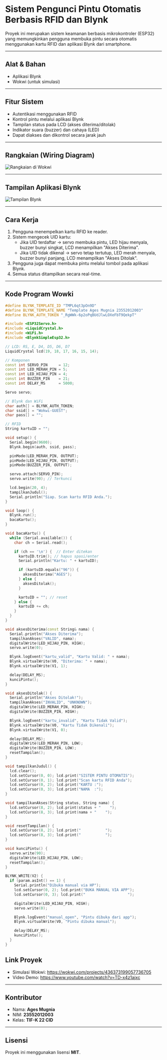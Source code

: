 # Sistem Pengunci Pintu Otomatis Berbasis RFID dan Blynk

Proyek ini merupakan sistem keamanan berbasis mikrokontroler (ESP32) yang memungkinkan pengguna membuka pintu secara otomatis menggunakan kartu RFID dan aplikasi Blynk dari smartphone.

---

## Alat & Bahan
- Aplikasi Blynk
- Wokwi (untuk simulasi)

---

## Fitur Sistem

- Autentikasi menggunakan RFID
- Kontrol pintu melalui aplikasi Blynk
- Tampilan status pada LCD (akses diterima/ditolak)
- Indikator suara (buzzer) dan cahaya (LED)
- Dapat diakses dan dikontrol secara jarak jauh

---

## Rangkaian (Wiring Diagram)

![Rangkaian di Wokwi](gambar/struktur_wowki.png)

---

## Tampilan Aplikasi Blynk

![Tampilan Blynk](gambar/struktur_blynk.png)

---

## Cara Kerja

1. Pengguna menempelkan kartu RFID ke reader.
2. Sistem mengecek UID kartu:
   - Jika UID terdaftar → servo membuka pintu, LED hijau menyala, buzzer bunyi singkat, LCD menampilkan "Akses Diterima".
   - Jika UID tidak dikenal → servo tetap tertutup, LED merah menyala, buzzer bunyi panjang, LCD menampilkan "Akses Ditolak".
3. Pengguna juga dapat membuka pintu melalui tombol pada aplikasi Blynk.
4. Semua status ditampilkan secara real-time.

---

## Kode Program Wowki

```cpp
#define BLYNK_TEMPLATE_ID "TMPL6qt3pOn9D"
#define BLYNK_TEMPLATE_NAME "Template Ages Mugnia 23552012003"
#define BLYNK_AUTH_TOKEN "_RgWWk-6p2oPqBUdJlwLOXeFbT9QekpT"

#include <ESP32Servo.h>
#include <LiquidCrystal.h>
#include <WiFi.h>
#include <BlynkSimpleEsp32.h>

// LCD: RS, E, D4, D5, D6, D7
LiquidCrystal lcd(19, 18, 17, 16, 15, 14);

// Komponen
const int SERVO_PIN     = 12;
const int LED_MERAH_PIN = 5;
const int LED_HIJAU_PIN = 4;
const int BUZZER_PIN    = 21;
const int DELAY_MS      = 5000;

Servo servo;

// Blynk dan WiFi
char auth[] = BLYNK_AUTH_TOKEN;
char ssid[] = "Wokwi-GUEST";
char pass[] = "";

// RFID
String kartuID = "";

void setup() {
  Serial.begin(9600);
  Blynk.begin(auth, ssid, pass);

  pinMode(LED_MERAH_PIN, OUTPUT);
  pinMode(LED_HIJAU_PIN, OUTPUT);
  pinMode(BUZZER_PIN, OUTPUT);

  servo.attach(SERVO_PIN);
  servo.write(90); // Terkunci

  lcd.begin(20, 4);
  tampilkanJudul();
  Serial.println("Siap. Scan kartu RFID Anda.");
}

void loop() {
  Blynk.run();
  bacaKartu();
}

void bacaKartu() {
  while (Serial.available()) {
    char ch = Serial.read();

    if (ch == '\n') {  // Enter ditekan
      kartuID.trim(); // hapus spasi/enter
      Serial.println("Kartu: " + kartuID);

      if (kartuID.equals("96")) {
        aksesDiterima("AGES");
      } else {
        aksesDitolak();
      }

      kartuID = ""; // reset
    } else {
      kartuID += ch;
    }
  }
}

void aksesDiterima(const String& nama) {
  Serial.println("Akses Diterima");
  tampilkanAkses("VALID", nama);
  digitalWrite(LED_HIJAU_PIN, HIGH);
  servo.write(0);

  Blynk.logEvent("kartu_valid", "Kartu Valid: " + nama);
  Blynk.virtualWrite(V0, "Diterima: " + nama);
  Blynk.virtualWrite(V1, 1);

  delay(DELAY_MS);
  kunciPintu();
}

void aksesDitolak() {
  Serial.println("Akses Ditolak!");
  tampilkanAkses("INVALID", "UNKNOWN");
  digitalWrite(LED_MERAH_PIN, HIGH);
  digitalWrite(BUZZER_PIN, HIGH);

  Blynk.logEvent("kartu_invalid", "Kartu Tidak Valid");
  Blynk.virtualWrite(V0, "Kartu Tidak Dikenali");
  Blynk.virtualWrite(V1, 0);

  delay(DELAY_MS);
  digitalWrite(LED_MERAH_PIN, LOW);
  digitalWrite(BUZZER_PIN, LOW);
  resetTampilan();
}

void tampilkanJudul() {
  lcd.clear();
  lcd.setCursor(0, 0); lcd.print("SISTEM PINTU OTOMATIS");
  lcd.setCursor(0, 1); lcd.print("Scan kartu RFID Anda");
  lcd.setCursor(0, 2); lcd.print("KARTU :");
  lcd.setCursor(0, 3); lcd.print("NAMA  :");
}

void tampilkanAkses(String status, String nama) {
  lcd.setCursor(8, 2); lcd.print(status + "    ");
  lcd.setCursor(8, 3); lcd.print(nama + "    ");
}

void resetTampilan() {
  lcd.setCursor(8, 2); lcd.print("           ");
  lcd.setCursor(8, 3); lcd.print("           ");
}

void kunciPintu() {
  servo.write(90);
  digitalWrite(LED_HIJAU_PIN, LOW);
  resetTampilan();
}

BLYNK_WRITE(V2) {
  if (param.asInt() == 1) {
    Serial.println("Dibuka manual via HP");
    lcd.setCursor(0, 2); lcd.print("BUKA MANUAL VIA APP");
    lcd.setCursor(0, 3); lcd.print("                   ");

    digitalWrite(LED_HIJAU_PIN, HIGH);
    servo.write(0);

    Blynk.logEvent("manual_open", "Pintu dibuka dari app");
    Blynk.virtualWrite(V0, "Pintu dibuka manual");

    delay(DELAY_MS);
    kunciPintu();
  }
}
```

## Link Proyek

- Simulasi Wokwi: https://wokwi.com/projects/436373199057736705
- Video Demo: https://www.youtube.com/watch?v=TD-x4z1ajxc 

---

## Kontributor

- Nama: **Ages Mugnia**  
- NIM: **23552012003**  
- Kelas: **TIF-K 22 CID**

---

## Lisensi

Proyek ini menggunakan lisensi **MIT**.